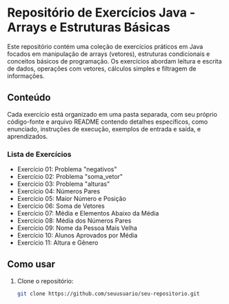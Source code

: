 # Repositório de Exercícios Java - Arrays e Estruturas Básicas

Este repositório contém uma coleção de exercícios práticos em Java focados em manipulação de arrays (vetores), estruturas condicionais e conceitos básicos de programação. Os exercícios abordam leitura e escrita de dados, operações com vetores, cálculos simples e filtragem de informações.

## Conteúdo

Cada exercício está organizado em uma pasta separada, com seu próprio código-fonte e arquivo README contendo detalhes específicos, como enunciado, instruções de execução, exemplos de entrada e saída, e aprendizados.

### Lista de Exercícios

- Exercício 01: Problema "negativos"
- Exercício 02: Problema "soma_vetor"
- Exercício 03: Problema "alturas"
- Exercício 04: Números Pares  
- Exercício 05: Maior Número e Posição  
- Exercício 06: Soma de Vetores  
- Exercício 07: Média e Elementos Abaixo da Média  
- Exercício 08: Média dos Números Pares  
- Exercício 09: Nome da Pessoa Mais Velha  
- Exercício 10: Alunos Aprovados por Média  
- Exercício 11: Altura e Gênero  

## Como usar

1. Clone o repositório:
   ```bash
   git clone https://github.com/seuusuario/seu-repositorio.git